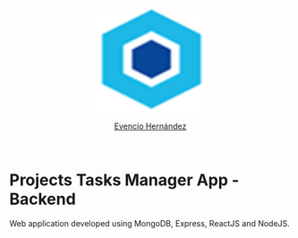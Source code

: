 <p align="center">
    <img src="/public/logo.png" width="200px" height = auto>
</p>
<p align="center">
    <a href="https://github.com/evencio97">Evencio Hernández</a>
</p><br>

# Projects Tasks Manager App - Backend

Web application developed using MongoDB, Express, ReactJS and NodeJS.